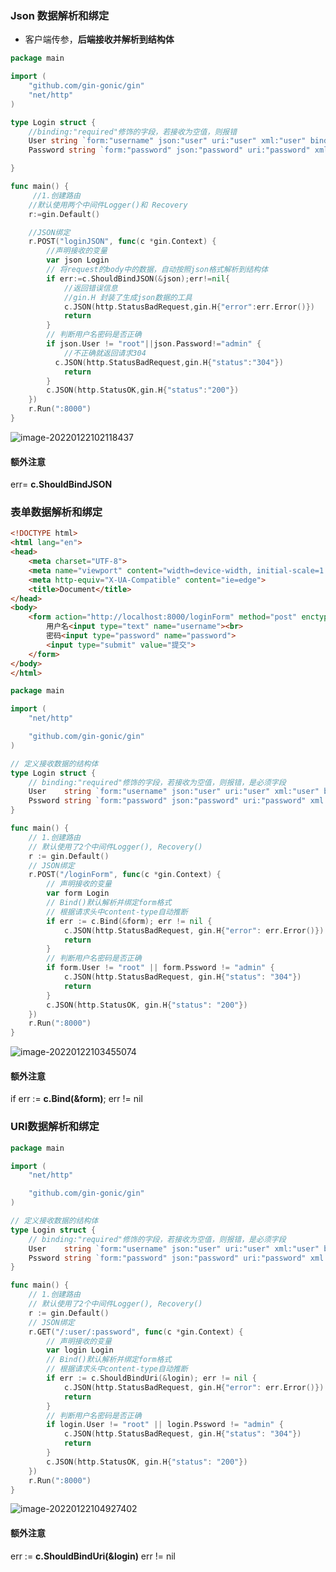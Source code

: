 ###  Json 数据解析和绑定

- 客户端传参，**后端接收并解析到结构体**

```go
package main

import (
	"github.com/gin-gonic/gin"
	"net/http"
)

type Login struct {
	//binding:"required"修饰的字段，若接收为空值，则报错
	User string `form:"username" json:"user" uri:"user" xml:"user" binding:"required"`
    Password string `form:"password" json:"password" uri:"password" xml:"password" binding:"required"`

}

func main() {
     //1.创建路由
	//默认使用两个中间件Logger()和 Recovery
	r:=gin.Default()

	//JSON绑定
	r.POST("loginJSON", func(c *gin.Context) {
		//声明接收的变量
		var json Login
		// 将request的body中的数据，自动按照json格式解析到结构体
		if err:=c.ShouldBindJSON(&json);err!=nil{
			//返回错误信息
			//gin.H 封装了生成json数据的工具
			c.JSON(http.StatusBadRequest,gin.H{"error":err.Error()})
			return
		}
		// 判断用户名密码是否正确
		if json.User != "root"||json.Password!="admin" {
			//不正确就返回请求304
		  c.JSON(http.StatusBadRequest,gin.H{"status":"304"})
			return
		}
		c.JSON(http.StatusOK,gin.H{"status":"200"})
	})
	r.Run(":8000")
}

```

![image-20220122102118437](C:%5CUsers%5C%E4%B8%BF%E5%89%91%E6%9D%A5%C2%B7%5CAppData%5CRoaming%5CTypora%5Ctypora-user-images%5Cimage-20220122102118437.png)

#### 额外注意

err= **c.ShouldBindJSON**

### 表单数据解析和绑定

```html
<!DOCTYPE html>
<html lang="en">
<head>
    <meta charset="UTF-8">
    <meta name="viewport" content="width=device-width, initial-scale=1.0">
    <meta http-equiv="X-UA-Compatible" content="ie=edge">
    <title>Document</title>
</head>
<body>
    <form action="http://localhost:8000/loginForm" method="post" enctype="application/x-www-form-urlencoded">
        用户名<input type="text" name="username"><br>
        密码<input type="password" name="password">
        <input type="submit" value="提交">
    </form>
</body>
</html>
```

```go
package main

import (
    "net/http"

    "github.com/gin-gonic/gin"
)

// 定义接收数据的结构体
type Login struct {
    // binding:"required"修饰的字段，若接收为空值，则报错，是必须字段
    User    string `form:"username" json:"user" uri:"user" xml:"user" binding:"required"`
    Pssword string `form:"password" json:"password" uri:"password" xml:"password" binding:"required"`
}

func main() {
    // 1.创建路由
    // 默认使用了2个中间件Logger(), Recovery()
    r := gin.Default()
    // JSON绑定
    r.POST("/loginForm", func(c *gin.Context) {
        // 声明接收的变量
        var form Login
        // Bind()默认解析并绑定form格式
        // 根据请求头中content-type自动推断
        if err := c.Bind(&form); err != nil {
            c.JSON(http.StatusBadRequest, gin.H{"error": err.Error()})
            return
        }
        // 判断用户名密码是否正确
        if form.User != "root" || form.Pssword != "admin" {
            c.JSON(http.StatusBadRequest, gin.H{"status": "304"})
            return
        }
        c.JSON(http.StatusOK, gin.H{"status": "200"})
    })
    r.Run(":8000")
}
```

![image-20220122103455074](C:%5CUsers%5C%E4%B8%BF%E5%89%91%E6%9D%A5%C2%B7%5CAppData%5CRoaming%5CTypora%5Ctypora-user-images%5Cimage-20220122103455074.png)

#### 额外注意

 if err := **c.Bind(&form)**; err != nil 

### URI数据解析和绑定

~~~go
package main

import (
    "net/http"

    "github.com/gin-gonic/gin"
)

// 定义接收数据的结构体
type Login struct {
    // binding:"required"修饰的字段，若接收为空值，则报错，是必须字段
    User    string `form:"username" json:"user" uri:"user" xml:"user" binding:"required"`
    Pssword string `form:"password" json:"password" uri:"password" xml:"password" binding:"required"`
}

func main() {
    // 1.创建路由
    // 默认使用了2个中间件Logger(), Recovery()
    r := gin.Default()
    // JSON绑定
    r.GET("/:user/:password", func(c *gin.Context) {
        // 声明接收的变量
        var login Login
        // Bind()默认解析并绑定form格式
        // 根据请求头中content-type自动推断
        if err := c.ShouldBindUri(&login); err != nil {
            c.JSON(http.StatusBadRequest, gin.H{"error": err.Error()})
            return
        }
        // 判断用户名密码是否正确
        if login.User != "root" || login.Pssword != "admin" {
            c.JSON(http.StatusBadRequest, gin.H{"status": "304"})
            return
        }
        c.JSON(http.StatusOK, gin.H{"status": "200"})
    })
    r.Run(":8000")
}
~~~

![image-20220122104927402](C:%5CUsers%5C%E4%B8%BF%E5%89%91%E6%9D%A5%C2%B7%5CAppData%5CRoaming%5CTypora%5Ctypora-user-images%5Cimage-20220122104927402.png)

#### 额外注意

err := **c.ShouldBindUri(&login)** err != nil